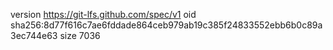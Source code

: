 version https://git-lfs.github.com/spec/v1
oid sha256:8d77f616c7ae6fddade864ceb979ab19c385f24833552ebb6b0c89a3ec744e63
size 7036
